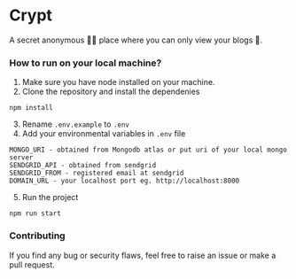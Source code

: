 # Crypt
A secret anonymous 🕵🏻 place where you can only view your blogs 📝.

### How to run on your local machine?
1. Make sure you have node installed on your machine.
2. Clone the repository and install the dependenies
```
npm install
```
3. Rename ```.env.example``` to ```.env```
4. Add your environmental variables in ```.env``` file
```
MONGO_URI - obtained from Mongodb atlas or put uri of your local mongo server
SENDGRID_API - obtained from sendgrid
SENDGRID_FROM - registered email at sendgrid
DOMAIN_URL - your localhost port eg. http://localhost:8000
```
5. Run the project
```
npm run start
```

### Contributing
If you find any bug or security flaws, feel free to raise an issue or make a pull request.
